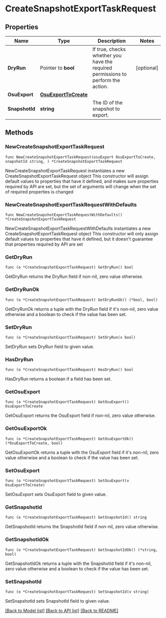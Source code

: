 # CreateSnapshotExportTaskRequest

## Properties

Name | Type | Description | Notes
------------ | ------------- | ------------- | -------------
**DryRun** | Pointer to **bool** | If true, checks whether you have the required permissions to perform the action. | [optional] 
**OsuExport** | [**OsuExportToCreate**](OsuExportToCreate.md) |  | 
**SnapshotId** | **string** | The ID of the snapshot to export. | 

## Methods

### NewCreateSnapshotExportTaskRequest

`func NewCreateSnapshotExportTaskRequest(osuExport OsuExportToCreate, snapshotId string, ) *CreateSnapshotExportTaskRequest`

NewCreateSnapshotExportTaskRequest instantiates a new CreateSnapshotExportTaskRequest object
This constructor will assign default values to properties that have it defined,
and makes sure properties required by API are set, but the set of arguments
will change when the set of required properties is changed

### NewCreateSnapshotExportTaskRequestWithDefaults

`func NewCreateSnapshotExportTaskRequestWithDefaults() *CreateSnapshotExportTaskRequest`

NewCreateSnapshotExportTaskRequestWithDefaults instantiates a new CreateSnapshotExportTaskRequest object
This constructor will only assign default values to properties that have it defined,
but it doesn't guarantee that properties required by API are set

### GetDryRun

`func (o *CreateSnapshotExportTaskRequest) GetDryRun() bool`

GetDryRun returns the DryRun field if non-nil, zero value otherwise.

### GetDryRunOk

`func (o *CreateSnapshotExportTaskRequest) GetDryRunOk() (*bool, bool)`

GetDryRunOk returns a tuple with the DryRun field if it's non-nil, zero value otherwise
and a boolean to check if the value has been set.

### SetDryRun

`func (o *CreateSnapshotExportTaskRequest) SetDryRun(v bool)`

SetDryRun sets DryRun field to given value.

### HasDryRun

`func (o *CreateSnapshotExportTaskRequest) HasDryRun() bool`

HasDryRun returns a boolean if a field has been set.

### GetOsuExport

`func (o *CreateSnapshotExportTaskRequest) GetOsuExport() OsuExportToCreate`

GetOsuExport returns the OsuExport field if non-nil, zero value otherwise.

### GetOsuExportOk

`func (o *CreateSnapshotExportTaskRequest) GetOsuExportOk() (*OsuExportToCreate, bool)`

GetOsuExportOk returns a tuple with the OsuExport field if it's non-nil, zero value otherwise
and a boolean to check if the value has been set.

### SetOsuExport

`func (o *CreateSnapshotExportTaskRequest) SetOsuExport(v OsuExportToCreate)`

SetOsuExport sets OsuExport field to given value.


### GetSnapshotId

`func (o *CreateSnapshotExportTaskRequest) GetSnapshotId() string`

GetSnapshotId returns the SnapshotId field if non-nil, zero value otherwise.

### GetSnapshotIdOk

`func (o *CreateSnapshotExportTaskRequest) GetSnapshotIdOk() (*string, bool)`

GetSnapshotIdOk returns a tuple with the SnapshotId field if it's non-nil, zero value otherwise
and a boolean to check if the value has been set.

### SetSnapshotId

`func (o *CreateSnapshotExportTaskRequest) SetSnapshotId(v string)`

SetSnapshotId sets SnapshotId field to given value.



[[Back to Model list]](../README.md#documentation-for-models) [[Back to API list]](../README.md#documentation-for-api-endpoints) [[Back to README]](../README.md)


